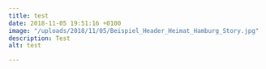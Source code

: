 ```yaml
---
title: test
date: 2018-11-05 19:51:16 +0100
image: "/uploads/2018/11/05/Beispiel_Header_Heimat_Hamburg_Story.jpg"
description: Test
alt: test

---
```

